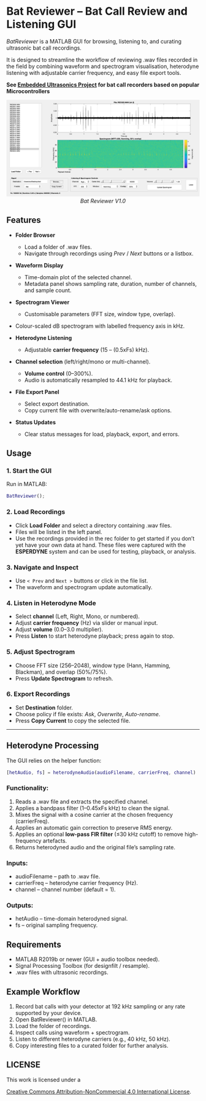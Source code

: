 # **Bat Reviewer – Bat Call Review and Listening GUI**

*BatReviewer* is a MATLAB GUI for browsing, listening to, and curating ultrasonic bat call recordings.

It is designed to streamline the workflow of reviewing .wav files recorded in the field by combining waveform and spectrogram visualisation, heterodyne listening with adjustable carrier frequency, and easy file export tools.

**See [Embedded Ultrasonics Project](https://github.com/raviumadi/Embedded_Ultrasonics) for bat call recorders based on popular Microcontrollers**



<p align="center">
  <a href="img/BatReviewer.png">
    <img src="img/BatReviewer.png"
         alt="Bat Reviewer V1.0 - Quick sorting of bat call recordings."
         width="900">
  </a>
  <br>
  <em>Bat Reviewer V1.0</em>
</p>

## **Features**

- **Folder Browser**
  - Load a folder of .wav files.
  - Navigate through recordings using *Prev* / *Next* buttons or a listbox.

  
  
- **Waveform Display**
  
  - Time-domain plot of the selected channel.
  - Metadata panel shows sampling rate, duration, number of channels, and sample count.
  
  
  
- **Spectrogram Viewer**

  - Customisable parameters (FFT size, window type, overlap).
- Colour-scaled dB spectrogram with labelled frequency axis in kHz.
  
  

- **Heterodyne Listening**

  - Adjustable **carrier frequency** (15 – (0.5xFs) kHz).
- **Channel selection** (left/right/mono or multi-channel).
  - **Volume control** (0–300%).
  - Audio is automatically resampled to 44.1 kHz for playback.
  
  

- **File Export Panel**

  - Select export destination.
  - Copy current file with overwrite/auto-rename/ask options.
  
  
  
- **Status Updates**

  - Clear status messages for load, playback, export, and errors.

## **Usage**

### **1. Start the GUI**

Run in MATLAB:

```MATLAB
BatReviewer();
```

### **2. Load Recordings**

- Click **Load Folder** and select a directory containing .wav files.
- Files will be listed in the left panel.
- Use the recordings provided in the rec folder to get started if you don’t yet have your own data at hand. These files were captured with the **ESPERDYNE** system and can be used for testing, playback, or analysis.



### **3. Navigate and Inspect**

- Use `< Prev` and `Next >` buttons or click in the file list.
- The waveform and spectrogram update automatically.



### **4. Listen in Heterodyne Mode**

- Select **channel** (Left, Right, Mono, or numbered).
- Adjust **carrier frequency** (Hz) via slider or manual input.
- Adjust **volume** (0.0–3.0 multiplier).
- Press **Listen** to start heterodyne playback; press again to stop.



### **5. Adjust Spectrogram**

- Choose FFT size (256–2048), window type (Hann, Hamming, Blackman), and overlap (50%/75%).
- Press **Update Spectrogram** to refresh.



### **6. Export Recordings**

- Set **Destination** folder.
- Choose policy if file exists: *Ask*, *Overwrite*, *Auto-rename*.
- Press **Copy Current** to copy the selected file.

------



## **Heterodyne Processing**

The GUI relies on the helper function:

```MATLAB
[hetAudio, fs] = heterodyneAudio(audioFilename, carrierFreq, channel)
```



### **Functionality:**

1. Reads a .wav file and extracts the specified channel.
2. Applies a bandpass filter (1–0.45xFs kHz) to clean the signal.
3. Mixes the signal with a cosine carrier at the chosen frequency (carrierFreq).
4. Applies an automatic gain correction to preserve RMS energy.
5. Applies an optional **low-pass FIR filter** (≤30 kHz cutoff) to remove high-frequency artefacts.
6. Returns heterodyned audio and the original file’s sampling rate.



### **Inputs:**

- audioFilename – path to .wav file.
- carrierFreq – heterodyne carrier frequency (Hz).
- channel – channel number (default = 1).



### **Outputs:**

- hetAudio – time-domain heterodyned signal.
- fs – original sampling frequency.



## **Requirements**

- MATLAB R2019b or newer (GUI + audio toolbox needed).
- Signal Processing Toolbox (for designfilt / resample).
- .wav files with ultrasonic recordings.



## **Example Workflow**

1. Record bat calls with your detector at 192 kHz sampling or any rate supported by your device.
2. Open BatReviewer() in MATLAB.
3. Load the folder of recordings.
4. Inspect calls using waveform + spectrogram.
5. Listen to different heterodyne carriers (e.g., 40 kHz, 50 kHz).
6. Copy interesting files to a curated folder for further analysis.



## **LICENSE**

This work is licensed under a

[Creative Commons Attribution-NonCommercial 4.0 International License](https://creativecommons.org/licenses/by-nc/4.0/).







